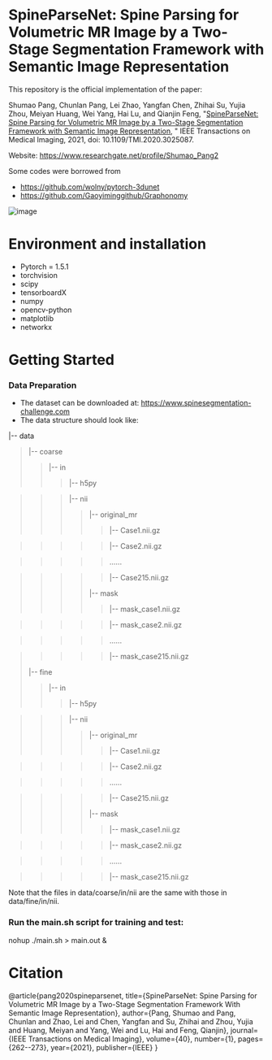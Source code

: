 # SpineParseNet: Spine Parsing for Volumetric MR Image by a 	Two-Stage Segmentation Framework with Semantic Image Representation

This repository is the official implementation of the paper:

Shumao Pang, Chunlan Pang, Lei Zhao, Yangfan Chen, Zhihai Su, Yujia Zhou, Meiyan Huang, Wei Yang, Hai Lu, and Qianjin Feng, "[SpineParseNet: Spine Parsing for Volumetric MR Image by a Two-Stage Segmentation Framework with Semantic Image Representation](https://ieeexplore.ieee.org/document/9201093), " IEEE Transactions on Medical Imaging, 2021, doi: 10.1109/TMI.2020.3025087.

Website: https://www.researchgate.net/profile/Shumao_Pang2

Some codes were borrowed from 
+ https://github.com/wolny/pytorch-3dunet
+ https://github.com/Gaoyiminggithub/Graphonomy

![image](https://github.com/pangshumao/SpineParseNet/blob/master/Figures/Spine_parsing.gif)

# Environment and installation
+ Pytorch = 1.5.1
+ torchvision
+ scipy
+ tensorboardX
+ numpy
+ opencv-python
+ matplotlib
+ networkx

# Getting Started
### Data Preparation
+ The dataset can be downloaded at: https://www.spinesegmentation-challenge.com
+ The data structure should look like:

|-- data
>|-- coarse
>>|-- in
>>>|-- h5py

>>>|-- nii
>>>>|-- original_mr
>>>>>|-- Case1.nii.gz

>>>>>|-- Case2.nii.gz

>>>>>......

>>>>>|-- Case215.nii.gz
>>>>
>>>>|-- mask
>>>>>|-- mask_case1.nii.gz

>>>>>|-- mask_case2.nii.gz

>>>>>......

>>>>>|-- mask_case215.nii.gz
>
>|-- fine
>>|-- in
>>>|-- h5py

>>>|-- nii
>>>>|-- original_mr
>>>>>|-- Case1.nii.gz

>>>>>|-- Case2.nii.gz

>>>>>......

>>>>>|-- Case215.nii.gz
>>>>
>>>>|-- mask
>>>>>|-- mask_case1.nii.gz

>>>>>|-- mask_case2.nii.gz

>>>>>......

>>>>>|-- mask_case215.nii.gz

Note that the files in data/coarse/in/nii are the same with those in data/fine/in/nii.

### Run the main.sh script for training and test:
nohup ./main.sh > main.out &

# Citation
@article{pang2020spineparsenet,
  title={SpineParseNet: Spine Parsing for Volumetric MR Image by a Two-Stage Segmentation Framework With Semantic Image Representation},
  author={Pang, Shumao and Pang, Chunlan and Zhao, Lei and Chen, Yangfan and Su, Zhihai and Zhou, Yujia and Huang, Meiyan and Yang, Wei and Lu, Hai and Feng, Qianjin},
  journal={IEEE Transactions on Medical Imaging},
  volume={40},
  number={1},
  pages={262--273},
  year={2021},
  publisher={IEEE}
}

